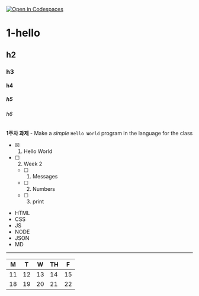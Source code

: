 [![Open in Codespaces](https://classroom.github.com/assets/launch-codespace-7f7980b617ed060a017424585567c406b6ee15c891e84e1186181d67ecf80aa0.svg)](https://classroom.github.com/open-in-codespaces?assignment_repo_id=14280810)

# 1-hello

## h2

### h3

#### h4

##### h5

###### h6

**1주차 과제** - Make a _simple_ `Hello World` program in the language for the class

- [X] 1. Hello World
- [ ] 2. Week 2
    - [ ] 1. Messages
    - [ ] 2. Numbers
    - [ ] 3. print

* HTML
* CSS
* JS
* NODE
* JSON
* MD

---

| M | T | W | TH | F |
|---|---|---|---|---|
| 11 | 12 | 13 | 14 | 15 |
| 18 | 19 | 20 | 21 | 22 |
